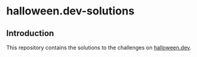 # halloween.dev-solutions

## Introduction

This repository contains the solutions to the challenges on [halloween.dev](https://halloween.dev).
